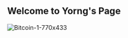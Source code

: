 ## Welcome to Yorng's Page

![Bitcoin-1-770x433](https://user-images.githubusercontent.com/82618085/116022710-93cf1e00-a5ff-11eb-8b80-67481f890507.jpeg)


